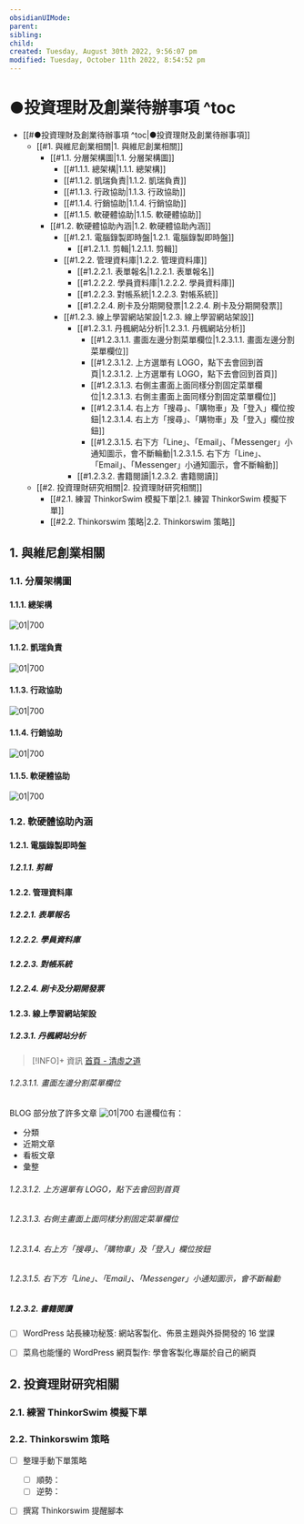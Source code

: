 ```yaml
---
obsidianUIMode: 
parent: 
sibling: 
child: 
created: Tuesday, August 30th 2022, 9:56:07 pm
modified: Tuesday, October 11th 2022, 8:54:52 pm
---
```

# ●投資理財及創業待辦事項 ^toc

- [[#●投資理財及創業待辦事項 ^toc|●投資理財及創業待辦事項]]
	- [[#1. 與維尼創業相關|1. 與維尼創業相關]]
		- [[#1.1. 分層架構圖|1.1. 分層架構圖]]
			- [[#1.1.1. 總架構|1.1.1. 總架構]]
			- [[#1.1.2. 凱瑞負責|1.1.2. 凱瑞負責]]
			- [[#1.1.3. 行政協助|1.1.3. 行政協助]]
			- [[#1.1.4. 行銷協助|1.1.4. 行銷協助]]
			- [[#1.1.5. 軟硬體協助|1.1.5. 軟硬體協助]]
		- [[#1.2. 軟硬體協助內涵|1.2. 軟硬體協助內涵]]
			- [[#1.2.1. 電腦錄製即時盤|1.2.1. 電腦錄製即時盤]]
				- [[#1.2.1.1. 剪輯|1.2.1.1. 剪輯]]
			- [[#1.2.2. 管理資料庫|1.2.2. 管理資料庫]]
				- [[#1.2.2.1. 表單報名|1.2.2.1. 表單報名]]
				- [[#1.2.2.2. 學員資料庫|1.2.2.2. 學員資料庫]]
				- [[#1.2.2.3. 對帳系統|1.2.2.3. 對帳系統]]
				- [[#1.2.2.4. 刷卡及分期開發票|1.2.2.4. 刷卡及分期開發票]]
			- [[#1.2.3. 線上學習網站架設|1.2.3. 線上學習網站架設]]
				- [[#1.2.3.1. 丹楓網站分析|1.2.3.1. 丹楓網站分析]]
					- [[#1.2.3.1.1. 畫面左邊分割菜單欄位|1.2.3.1.1. 畫面左邊分割菜單欄位]]
					- [[#1.2.3.1.2. 上方選單有 LOGO，點下去會回到首頁|1.2.3.1.2. 上方選單有 LOGO，點下去會回到首頁]]
					- [[#1.2.3.1.3. 右側主畫面上面同樣分割固定菜單欄位|1.2.3.1.3. 右側主畫面上面同樣分割固定菜單欄位]]
					- [[#1.2.3.1.4. 右上方「搜尋」、「購物車」及「登入」欄位按鈕|1.2.3.1.4. 右上方「搜尋」、「購物車」及「登入」欄位按鈕]]
					- [[#1.2.3.1.5. 右下方「Line」、「Email」、「Messenger」小通知圖示，會不斷輪動|1.2.3.1.5. 右下方「Line」、「Email」、「Messenger」小通知圖示，會不斷輪動]]
				- [[#1.2.3.2. 書籍閱讀|1.2.3.2. 書籍閱讀]]
	- [[#2. 投資理財研究相關|2. 投資理財研究相關]]
		- [[#2.1. 練習 ThinkorSwim 模擬下單|2.1. 練習 ThinkorSwim 模擬下單]]
		- [[#2.2. Thinkorswim 策略|2.2. Thinkorswim 策略]]


## 1. 與維尼創業相關
### 1.1. 分層架構圖
#### 1.1.1. 總架構

![01|700](https://raw.githubusercontent.com/hoonsor/upgit-Obsidian/main/2022/08/30/upgit_20220830_1661868396.png)

#### 1.1.2. 凱瑞負責
![01|700](https://raw.githubusercontent.com/hoonsor/upgit-Obsidian/main/2022/08/30/upgit_20220830_1661868440.png)

#### 1.1.3. 行政協助
![01|700](https://raw.githubusercontent.com/hoonsor/upgit-Obsidian/main/2022/08/30/upgit_20220830_1661868489.png)

#### 1.1.4. 行銷協助
![01|700](https://raw.githubusercontent.com/hoonsor/upgit-Obsidian/main/2022/08/30/upgit_20220830_1661868654.png)


#### 1.1.5. 軟硬體協助
![01|700](https://raw.githubusercontent.com/hoonsor/upgit-Obsidian/main/2022/08/30/upgit_20220830_1661868617.png)

### 1.2. 軟硬體協助內涵
#### 1.2.1. 電腦錄製即時盤
##### 1.2.1.1. 剪輯

#### 1.2.2. 管理資料庫
##### 1.2.2.1. 表單報名
##### 1.2.2.2. 學員資料庫
##### 1.2.2.3. 對帳系統
##### 1.2.2.4. 刷卡及分期開發票

#### 1.2.3. 線上學習網站架設

##### 1.2.3.1. 丹楓網站分析
> [!INFO]+ 資訊
> [首頁 - 清虛之道](https://taoofredmaple.com/)
###### 1.2.3.1.1. 畫面左邊分割菜單欄位
BLOG 部分放了許多文章
![01|700](https://raw.githubusercontent.com/hoonsor/upgit-Obsidian/main/2022/10/11/upgit_20221011_1665492748.png)
右邊欄位有：
- 分類
- 近期文章
- 看板文章
- 彙整

###### 1.2.3.1.2. 上方選單有 LOGO，點下去會回到首頁
###### 1.2.3.1.3. 右側主畫面上面同樣分割固定菜單欄位
###### 1.2.3.1.4. 右上方「搜尋」、「購物車」及「登入」欄位按鈕
###### 1.2.3.1.5. 右下方「Line」、「Email」、「Messenger」小通知圖示，會不斷輪動


##### 1.2.3.2. 書籍閱讀
- [ ] WordPress 站長練功秘笈: 網站客製化、佈景主題與外掛開發的 16 堂課
- [ ] 菜鳥也能懂的 WordPress 網頁製作: 學會客製化專屬於自己的網頁


## 2. 投資理財研究相關

### 2.1. 練習 ThinkorSwim 模擬下單

### 2.2. Thinkorswim 策略
- [ ] 整理手動下單策略
	- [ ] 順勢：
	- [ ] 逆勢：
- [ ] 撰寫 Thinkorswim 提醒腳本

